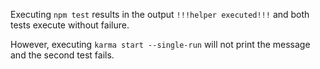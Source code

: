 Executing `npm test` results in the output `!!!helper executed!!!` and both tests execute without failure.

However, executing `karma start --single-run` will not print the message and the second test fails.